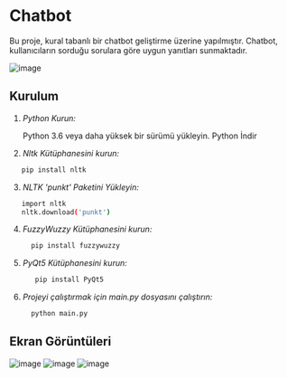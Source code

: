 # Chatbot
Bu proje, kural tabanlı bir chatbot geliştirme üzerine yapılmıştır. Chatbot, kullanıcıların sorduğu sorulara göre uygun yanıtları sunmaktadır.

![image](https://github.com/user-attachments/assets/1cc89ab6-57bd-4f48-9c47-c76675d80b8a)

## Kurulum

1. *Python Kurun:*

     Python 3.6 veya daha yüksek bir sürümü yükleyin. Python İndir

2. *Nltk Kütüphanesini kurun:*
  
  ``` bash
     pip install nltk
```
3. *NLTK 'punkt' Paketini Yükleyin:*
  
  ``` bash
     import nltk
     nltk.download('punkt')
   ```
4. *FuzzyWuzzy Kütüphanesini kurun:*
  
   ```bash
     pip install fuzzywuzzy
   ```
5. *PyQt5 Kütüphanesini kurun:*

   ```bash
      pip install PyQt5
     ```
5. *Projeyi çalıştırmak için main.py dosyasını çalıştırın:*
  
   ```bash
     python main.py
   ```

## Ekran Görüntüleri
![image](https://github.com/user-attachments/assets/659bea31-5f58-48b0-a46a-ae36f36c74d5)
![image](https://github.com/user-attachments/assets/e8ab553d-d605-4214-af10-431496e0c1a4)
![image](https://github.com/user-attachments/assets/8f97f9ad-2da9-45b8-91c2-74bdbba940f9)
